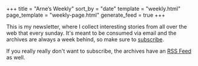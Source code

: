 +++
title = "Arne’s Weekly"
sort_by = "date"
template = "weekly.html"
page_template = "weekly-page.html"
generate_feed = true
+++

This is my newsletter, where I collect interesting stories from all
over the web that every sunday.
It's meant to be consumed via email and the archives are always a week behind,
so make sure to [subscribe](https://arnesweekly.email).

If you really really don't want to subscribe, the archives have an
[RSS Feed](/weekly/atom.xml) as well.